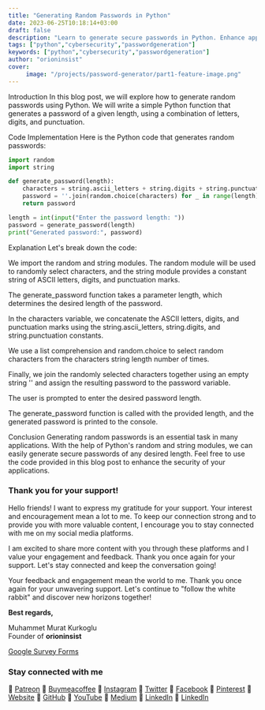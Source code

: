 ```yaml
---
title: "Generating Random Passwords in Python"
date: 2023-06-25T10:18:14+03:00
draft: false
description: "Learn to generate secure passwords in Python. Enhance application security with this code snippet."
tags: ["python","cybersecurity","passwordgeneration"]
keywords: ["python","cybersecurity","passwordgeneration"]
author: "orioninsist"
cover:
     image: "/projects/password-generator/part1-feature-image.png"
---
```

Introduction
In this blog post, we will explore how to generate random passwords using Python. We will write a simple Python function that generates a password of a given length, using a combination of letters, digits, and punctuation.

Code Implementation
Here is the Python code that generates random passwords:

```python
import random
import string

def generate_password(length):
    characters = string.ascii_letters + string.digits + string.punctuation
    password = ''.join(random.choice(characters) for _ in range(length))
    return password

length = int(input("Enter the password length: "))
password = generate_password(length)
print("Generated password:", password)

```

Explanation
Let's break down the code:

We import the random and string modules. The random module will be used to randomly select characters, and the string module provides a constant string of ASCII letters, digits, and punctuation marks.

The generate_password function takes a parameter length, which determines the desired length of the password.

In the characters variable, we concatenate the ASCII letters, digits, and punctuation marks using the string.ascii_letters, string.digits, and string.punctuation constants.

We use a list comprehension and random.choice to select random characters from the characters string length number of times.

Finally, we join the randomly selected characters together using an empty string '' and assign the resulting password to the password variable.

The user is prompted to enter the desired password length.

The generate_password function is called with the provided length, and the generated password is printed to the console.

Conclusion
Generating random passwords is an essential task in many applications. With the help of Python's random and string modules, we can easily generate secure passwords of any desired length. Feel free to use the code provided in this blog post to enhance the security of your applications.

### Thank you for your support! 

Hello friends! I want to express my gratitude for your support. Your interest and encouragement mean a lot to me. To keep our connection strong and to provide you with more valuable content, I encourage you to stay connected with me on my social media platforms.

I am excited to share more content with you through these platforms and I value your engagement and feedback. Thank you once again for your support. Let's stay connected and keep the conversation going!

Your feedback and engagement mean the world to me. Thank you once again for your unwavering support.
Let's continue to "follow the white rabbit" and discover new horizons together!

**Best regards,**

Muhammet Murat Kurkoglu\
Founder of **orioninsist**

[Google Survey Forms](https://forms.gle/U6m2ecPD25Q9sXnB9)

### Stay connected with me

🔗 [Patreon](https://www.patreon.com/orioninsist)
🔗 [Buymeacoffee](https://www.buymeacoffee.com/orioninsist)
🔗 [Instagram](https://www.instagram.com/insistorion/)
🔗 [Twitter](https://twitter.com/InsistOrion/)
🔗 [Facebook](https://www.facebook.com/insistorion)
🔗 [Pinterest](https://www.pinterest.com/orioninsist/)
🔗 [Website](https://orioninsist.org/)
🔗 [GitHub](https://github.com/orioninsist)
🔗 [YouTube](https://www.youtube.com/@orioninsist-official/)
🔗 [Medium](https://orioninsist.dev/)
🔗 [LinkedIn](https://www.linkedin.com/in/muhammet-murat-kurkoglu/)
🔗 [LinkedIn](https://www.linkedin.com/company/orioninsist/)
